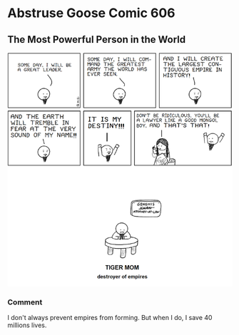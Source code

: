 # Abstruse Goose Comic 606
## The Most Powerful Person in the World

![image](comics/we_should_never_be_certain_that_it_was_not_some_tiger_mom_treading_in_the_wine_press_who_began_that_subtle_change.png)
### Comment
I don't always prevent empires from forming. But when I do, I save 40 millions lives.
